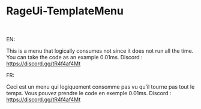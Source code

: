 # RageUi-TemplateMenu

<br/>

EN:

This is a menu that logically consumes not since it does not run all the time. You can take the code as an example 0.01ms. Discord : https://discord.gg/tR4f4af4Mt

FR:

Ceci est un menu qui logiquement consomme pas vu qu’il tourne pas tout le temps. Vous pouvez prendre le code en exemple 0.01ms. Discord : https://discord.gg/tR4f4af4Mt
